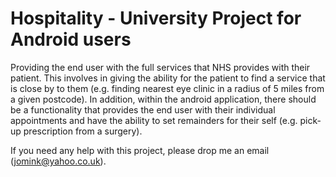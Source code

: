 # Hospitality - University Project for Android users

Providing the end user with the full services that NHS provides with their patient. 
This involves in giving the ability for the patient to find a service that is close by to them (e.g. finding nearest eye 
clinic in a radius of 5 miles from a given postcode). In addition, within the android application, there should be a functionality
that provides the end user with their individual appointments and have the ability to set remainders for their self (e.g. pick-up 
prescription from a surgery). 

If you need any help with this project, please drop me an email (jomink@yahoo.co.uk).
